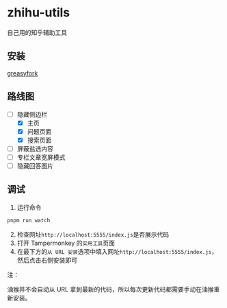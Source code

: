 # zhihu-utils

自己用的知乎辅助工具

## 安装

[greasyfork](https://greasyfork.org/zh-CN/scripts/437940-zhihu-utils)

## 路线图

- [ ] 隐藏侧边栏
  - [x] 主页
  - [x] 问题页面
  - [x] 搜索页面
- [ ] 屏蔽盐选内容
- [ ] 专栏文章宽屏模式
- [ ] 隐藏回答图片

## 调试

1. 运行命令

```bash
pnpm run watch
```

2. 检查网址`http://localhost:5555/index.js`是否展示代码
3. 打开 Tampermonkey 的`实用工具`页面
4. 在最下方的`从 URL 安装`选项中填入网址`http://localhost:5555/index.js`，然后点击右侧安装即可

注：

油猴并不会自动从 URL 拿到最新的代码，所以每次更新代码都需要手动在油猴重新安装。
